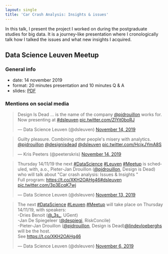 ```yaml
---
layout: single
title: 'Car Crash Analysis: Insights & issues'
---
```

In this talk, I present the project I worked on during the postgraduate studies for big data. It is a journey-like presentation where I cronologically talk how I talked the issues and what new insights I acquired.

## Data Science Leuven Meetup

### General info
* date: 14 november 2019
* format: 20 minutes presentation and 10 minutes Q & A
* slides: [PDF](/assets/talks/carcrash-analysis/20191114-meetup-CarCrashAnalysisInsightIssues.pdf)

### Mentions on social media


<blockquote class="twitter-tweet"><p lang="en" dir="ltr">Design Is Dead ... is the name of the company <a href="https://twitter.com/pjdrouillon?ref_src=twsrc%5Etfw">@pjdrouillon</a> works for. Now presenting at <a href="https://twitter.com/hashtag/dsleuven?src=hash&amp;ref_src=twsrc%5Etfw">#dsleuven</a> <a href="https://t.co/ZIYit0boRJ">pic.twitter.com/ZIYit0boRJ</a></p>&mdash; Data Science Leuven (@dsleuven) <a href="https://twitter.com/dsleuven/status/1195064066915602434?ref_src=twsrc%5Etfw">November 14, 2019</a></blockquote> <script async src="https://platform.twitter.com/widgets.js" charset="utf-8"></script>



<blockquote class="twitter-tweet"><p lang="en" dir="ltr">Guilty pleasure. Combining other people&#39;s misery with analytics. <a href="https://twitter.com/pjdrouillon?ref_src=twsrc%5Etfw">@pjdrouillon</a> <a href="https://twitter.com/designisdead?ref_src=twsrc%5Etfw">@designisdead</a> <a href="https://twitter.com/dsleuven?ref_src=twsrc%5Etfw">@dsleuven</a> <a href="https://t.co/HcjxJYmA8S">pic.twitter.com/HcjxJYmA8S</a></p>&mdash; Kris Peeters (@peeterskris) <a href="https://twitter.com/peeterskris/status/1195063295201427459?ref_src=twsrc%5Etfw">November 14, 2019</a></blockquote> <script async src="https://platform.twitter.com/widgets.js" charset="utf-8"></script>

<blockquote class="twitter-tweet"><p lang="en" dir="ltr">Thursday 14/11/19 the next <a href="https://twitter.com/hashtag/DataScience?src=hash&amp;ref_src=twsrc%5Etfw">#DataScience</a> <a href="https://twitter.com/hashtag/Leuven?src=hash&amp;ref_src=twsrc%5Etfw">#Leuven</a> <a href="https://twitter.com/hashtag/Meetup?src=hash&amp;ref_src=twsrc%5Etfw">#Meetup</a> is scheduled, with, a.o., Pieter-Jan Drouillon (<a href="https://twitter.com/pjdrouillon?ref_src=twsrc%5Etfw">@pjdrouillon</a>, Design is Dead) who will talk about &quot;Car crash analysis: Issues &amp; Insights &quot;<br>Full program: <a href="https://t.co/XKH2OAHg46">https://t.co/XKH2OAHg46</a><a href="https://twitter.com/hashtag/dsleuven?src=hash&amp;ref_src=twsrc%5Etfw">#dsleuven</a> <a href="https://t.co/3p3EcqK7wj">pic.twitter.com/3p3EcqK7wj</a></p>&mdash; Data Science Leuven (@dsleuven) <a href="https://twitter.com/dsleuven/status/1194593340337070080?ref_src=twsrc%5Etfw">November 13, 2019</a></blockquote> <script async src="https://platform.twitter.com/widgets.js" charset="utf-8"></script>


<blockquote class="twitter-tweet"><p lang="en" dir="ltr">The next <a href="https://twitter.com/hashtag/DataScience?src=hash&amp;ref_src=twsrc%5Etfw">#DataScience</a> <a href="https://twitter.com/hashtag/Leuven?src=hash&amp;ref_src=twsrc%5Etfw">#Leuven</a> <a href="https://twitter.com/hashtag/Meetup?src=hash&amp;ref_src=twsrc%5Etfw">#Meetup</a> will take place on Thursday 14/11/19, with speakers:<br>-Dries Benoit (<a href="https://twitter.com/_3s_?ref_src=twsrc%5Etfw">@_3s_</a>, UGent)<br>-Jan De Spiegeleer (<a href="https://twitter.com/despiegj?ref_src=twsrc%5Etfw">@despiegj</a>, RiskConcile)<br>-Pieter-Jan Drouillon (<a href="https://twitter.com/pjdrouillon?ref_src=twsrc%5Etfw">@pjdrouillon</a>, Design is Dead)<a href="https://twitter.com/lindevloeberghs?ref_src=twsrc%5Etfw">@lindevloeberghs</a> will be the host.<br>See <a href="https://t.co/XKH2OAHg46">https://t.co/XKH2OAHg46</a></p>&mdash; Data Science Leuven (@dsleuven) <a href="https://twitter.com/dsleuven/status/1192094250479050752?ref_src=twsrc%5Etfw">November 6, 2019</a></blockquote> <script async src="https://platform.twitter.com/widgets.js" charset="utf-8"></script>
